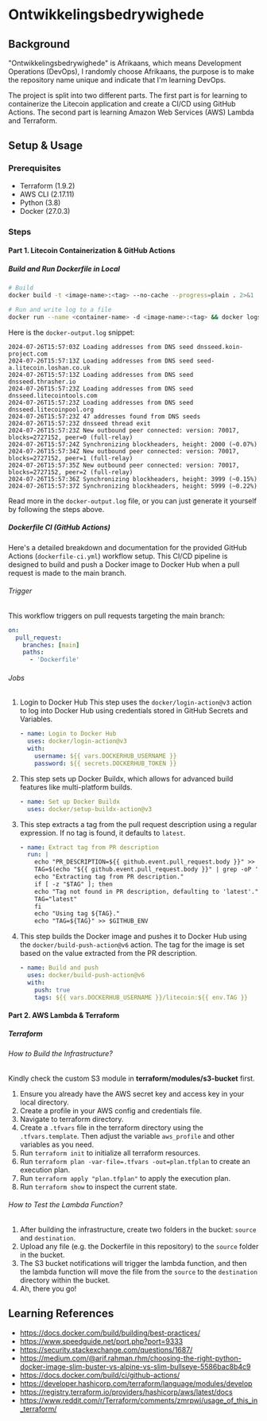 # Ontwikkelingsbedrywighede

## Background
"Ontwikkelingsbedrywighede" is Afrikaans, which means Development Operations (DevOps), I randomly choose Afrikaans, the purpose is to make the repository name unique and indicate that I'm learning DevOps.

The project is split into two different parts. The first part is for learning to containerize the Litecoin application and create a CI/CD using GitHub Actions. The second part is learning Amazon Web Services (AWS) Lambda and Terraform.

## Setup & Usage
### Prerequisites
- Terraform (1.9.2)
- AWS CLI (2.17.11)
- Python (3.8)
- Docker (27.0.3)

### Steps
#### Part 1. Litecoin Containerization & GitHub Actions
##### Build and Run Dockerfile in Local
```sh
# Build
docker build -t <image-name>:<tag> --no-cache --progress=plain . 2>&1 | tee docker-build.log

# Run and write log to a file
docker run --name <container-name> -d <image-name>:<tag> && docker logs -f <container-name> > docker-output.log 2>&1
```
Here is the `docker-output.log` snippet:
```log
2024-07-26T15:57:03Z Loading addresses from DNS seed dnsseed.koin-project.com
2024-07-26T15:57:13Z Loading addresses from DNS seed seed-a.litecoin.loshan.co.uk
2024-07-26T15:57:13Z Loading addresses from DNS seed dnsseed.thrasher.io
2024-07-26T15:57:23Z Loading addresses from DNS seed dnsseed.litecointools.com
2024-07-26T15:57:23Z Loading addresses from DNS seed dnsseed.litecoinpool.org
2024-07-26T15:57:23Z 47 addresses found from DNS seeds
2024-07-26T15:57:23Z dnsseed thread exit
2024-07-26T15:57:23Z New outbound peer connected: version: 70017, blocks=2727152, peer=0 (full-relay)
2024-07-26T15:57:24Z Synchronizing blockheaders, height: 2000 (~0.07%)
2024-07-26T15:57:34Z New outbound peer connected: version: 70017, blocks=2727152, peer=1 (full-relay)
2024-07-26T15:57:35Z New outbound peer connected: version: 70017, blocks=2727152, peer=2 (full-relay)
2024-07-26T15:57:36Z Synchronizing blockheaders, height: 3999 (~0.15%)
2024-07-26T15:57:37Z Synchronizing blockheaders, height: 5999 (~0.22%)
```

Read more in the `docker-output.log` file, or you can just generate it yourself by following the steps above.

##### Dockerfile CI (GitHub Actions)
Here's a detailed breakdown and documentation for the provided GitHub Actions (`dockerfile-ci.yml`) workflow setup. This CI/CD pipeline is designed to build and push a Docker image to Docker Hub when a pull request is made to the main branch.

###### Trigger
This workflow triggers on pull requests targeting the main branch:
```yaml
on:
  pull_request:
    branches: [main]
    paths:
      - 'Dockerfile'
```
###### Jobs
1. Login to Docker Hub
This step uses the `docker/login-action@v3` action to log into Docker Hub using credentials stored in GitHub Secrets and Variables.
    ```yaml
    - name: Login to Docker Hub
      uses: docker/login-action@v3
      with:
        username: ${{ vars.DOCKERHUB_USERNAME }}
        password: ${{ secrets.DOCKERHUB_TOKEN }}
    ```
2. This step sets up Docker Buildx, which allows for advanced build features like multi-platform builds.
    ```yaml
    - name: Set up Docker Buildx
      uses: docker/setup-buildx-action@v3
    ```
3. This step extracts a tag from the pull request description using a regular expression. If no tag is found, it defaults to `latest`.

    ```yaml
    - name: Extract tag from PR description
      run: |
        echo "PR_DESCRIPTION=${{ github.event.pull_request.body }}" >> $GITHUB_ENV
        TAG=$(echo "${{ github.event.pull_request.body }}" | grep -oP '(?<=Tag: )\S+')
        echo "Extracting tag from PR description."
        if [ -z "$TAG" ]; then
        echo "Tag not found in PR description, defaulting to 'latest'."
        TAG="latest"
        fi
        echo "Using tag ${TAG}."
        echo "TAG=${TAG}" >> $GITHUB_ENV
    ```
4. This step builds the Docker image and pushes it to Docker Hub using the `docker/build-push-action@v6` action. The tag for the image is set based on the value extracted from the PR description.
    ```yaml
    - name: Build and push
      uses: docker/build-push-action@v6
      with:
        push: true
        tags: ${{ vars.DOCKERHUB_USERNAME }}/litecoin:${{ env.TAG }}
    ```

#### Part 2. AWS Lambda & Terraform
##### Terraform
###### How to Build the Infrastructure?
Kindly check the custom S3 module in **terraform/modules/s3-bucket** first.
1. Ensure you already have the AWS secret key and access key in your local directory.
2. Create a profile in your AWS config and credentials file.
3. Navigate to terraform directory.
4. Create a `.tfvars` file in the terraform directory using the `.tfvars.template`. Then adjust the variable `aws_profile` and other variables as you need.
5. Run `terraform init` to initialize all terraform resources.
6. Run `terraform plan -var-file=.tfvars -out=plan.tfplan` to create an execution plan.
7. Run `terraform apply "plan.tfplan"` to apply the execution plan.
8. Run `terraform show` to inspect the current state.

###### How to Test the Lambda Function?
1. After building the infrastructure, create two folders in the bucket: `source` and `destination`.
2. Upload any file (e.g. the Dockerfile in this repository) to the `source` folder in the bucket.
3. The S3 bucket notifications will trigger the lambda function, and then the lambda function will move the file from the `source` to the `destination` directory within the bucket.
4. Ah, there you go!

## Learning References
- https://docs.docker.com/build/building/best-practices/
- https://www.speedguide.net/port.php?port=9333
- https://security.stackexchange.com/questions/1687/
- https://medium.com/@arif.rahman.rhm/choosing-the-right-python-docker-image-slim-buster-vs-alpine-vs-slim-bullseye-5586bac8b4c9
- https://docs.docker.com/build/ci/github-actions/
- https://developer.hashicorp.com/terraform/language/modules/develop
- https://registry.terraform.io/providers/hashicorp/aws/latest/docs
- https://www.reddit.com/r/Terraform/comments/zmrpwj/usage_of_this_in_terraform/
